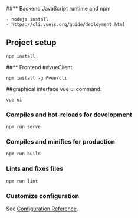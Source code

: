 
##** Backend JavaScript runtime and npm
```
- nodejs install
- https://cli.vuejs.org/guide/deployment.html
```

## Project setup
```
npm install
```

##** Frontend ##vueClient
```
npm install -g @vue/cli
```

##graphical interface vue ui command:
```
vue ui
```

### Compiles and hot-reloads for development
```
npm run serve
```

### Compiles and minifies for production
```
npm run build
```

### Lints and fixes files
```
npm run lint
```

### Customize configuration
See [Configuration Reference](https://cli.vuejs.org/config/).
